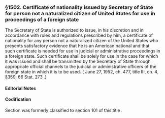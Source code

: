 <!--
url: https://uscode.house.gov/view.xhtml?req=granuleid:USC-prelim-title8-section1502&num=0&edition=prelim
date_accessed: 2024-07-28 23:46:09
-->
### §1502\. Certificate of nationality issued by Secretary of State for person not a naturalized citizen of United States for use in proceedings of a foreign state
 The Secretary of State is authorized to issue, in his discretion and in accordance with rules and regulations prescribed by him, a certificate of nationality for any person not a naturalized citizen of the United States who presents satisfactory evidence that he is an American national and that such certificate is needed for use in judicial or administrative proceedings in a foreign state. Such certificate shall be solely for use in the case for which it was issued and shall be transmitted by the Secretary of State through appropriate official channels to the judicial or administrative officers of the foreign state in which it is to be used.
 (
 June 27, 1952, ch. 477, title III, ch. 4, §359,
 66 Stat. 273
 .)
#### **Editorial Notes**
#### Codification
 Section was formerly classified to
 section 101 of this title
 .
